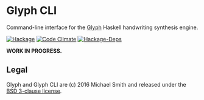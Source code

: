 # Glyph CLI

Command-line interface for the [Glyph](https://github.com/spinda/glyph) Haskell
handwriting synthesis engine.

[![Hackage](https://img.shields.io/hackage/v/glyph-cli.svg)](https://hackage.haskell.org/package/glyph-cli)
[![Code Climate](https://img.shields.io/codeclimate/github/spinda/glyph-cli.svg)](https://codeclimate.com/github/spinda/glyph-cli)
[![Hackage-Deps](https://img.shields.io/hackage-deps/v/glyph-cli.svg)](http://packdeps.haskellers.com/feed?needle=glyph-cli)

**WORK IN PROGRESS.**

## Legal

Glyph and Glyph CLI are (c) 2016 Michael Smith and released under the
[BSD 3-clause license](/LICENSE).

